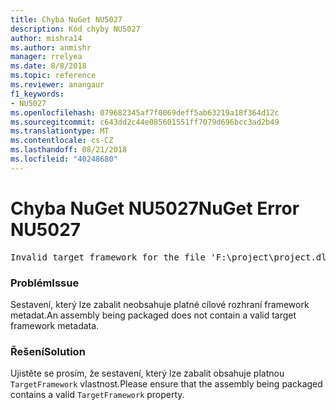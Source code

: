 ```yaml
---
title: Chyba NuGet NU5027
description: Kód chyby NU5027
author: mishra14
ms.author: anmishr
manager: rrelyea
ms.date: 8/8/2018
ms.topic: reference
ms.reviewer: anangaur
f1_keywords:
- NU5027
ms.openlocfilehash: 079682345af7f0069deff5ab63219a18f364d12c
ms.sourcegitcommit: c643dd2c44e085601551ff7079d696bcc3ad2b49
ms.translationtype: MT
ms.contentlocale: cs-CZ
ms.lasthandoff: 08/21/2018
ms.locfileid: "40248680"
---
```

# <a name="nuget-error-nu5027"></a><span data-ttu-id="1a55a-103">Chyba NuGet NU5027</span><span class="sxs-lookup"><span data-stu-id="1a55a-103">NuGet Error NU5027</span></span>
<pre>Invalid target framework for the file 'F:\project\project.dll'.</pre>

### <a name="issue"></a><span data-ttu-id="1a55a-104">Problém</span><span class="sxs-lookup"><span data-stu-id="1a55a-104">Issue</span></span>

<span data-ttu-id="1a55a-105">Sestavení, který lze zabalit neobsahuje platné cílové rozhraní framework metadat.</span><span class="sxs-lookup"><span data-stu-id="1a55a-105">An assembly being packaged does not contain a valid target framework metadata.</span></span>


### <a name="solution"></a><span data-ttu-id="1a55a-106">Řešení</span><span class="sxs-lookup"><span data-stu-id="1a55a-106">Solution</span></span>

<span data-ttu-id="1a55a-107">Ujistěte se prosím, že sestavení, který lze zabalit obsahuje platnou `TargetFramework` vlastnost.</span><span class="sxs-lookup"><span data-stu-id="1a55a-107">Please ensure that the assembly being packaged contains a valid `TargetFramework` property.</span></span>

